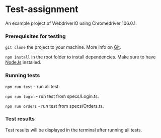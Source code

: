# Test-assignment
An example project of WebdriverIO using Chromedriver 106.0.1.

### Prerequisites for testing
```git clone``` the project to your machine.
More info on [Git](https://git-scm.com).

```npm install``` in the root folder to install dependencies.
Make sure to have [NodeJs](https://nodejs.org/en/) installed.

### Running tests
```npm run test``` - run all test.

```npm run login``` - run test from specs/Login.ts.

```npm run orders``` - run test from specs/Orders.ts.

### Test results
Test results will be displayed in the terminal after running all tests.
